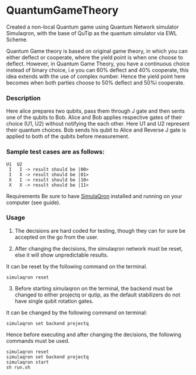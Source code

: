 # QuantumGameTheory

Created a non-local Quantum game using Quantum Network simulator Simulaqron, with the base of QuTip as the quantum simulator via EWL Scheme.

Quantum Game theory is based on original game theory, in which you can either deflect or cooperate, where the yield point is when one choose to deflect. However, in Quantum Game Theory, you have a continuous choice instead of binary choice, i.e you can 60% deflect and 40% cooperate, this idea extends with the use of complex number. Hence the yield point here becomes when both parties choose to 50% deflect and 50%i cooperate. 

### Description

Here alice prepares two qubits, pass them through J gate and then sents one of the qubits to Bob. Alice and Bob applies respective gates of their choice (U1, U2) without notifying the each other. Here U1 and U2 represent their quantum choices. Bob sends his qubit to Alice and Reverse J gate is applied to both of the qubits before measurement. 

### Sample test cases are as follows:

    U1  U2
	 I   I -> result should be |00>
	 I   X -> result should be |01>
	 X   I -> result should be |10>
	 X   X -> result should be |11>

Requirements
Be sure to have [SimulaQron](https://github.com/SoftwareQuTech/SimulaQron "SimulaQron") installed and running on your computer (see  guide).

### Usage

1) The decisions are hard coded for testing, though they can for sure be accepted on the go from the user.

2) After changing the decisions, the simulaqron network must be reset, else it will show unpredictable results.

It can be reset by the following command on the terminal.

	simulaqron reset 

3) Before starting simulaqron on the terminal, the backend must be changed to either projectq or qutip, as the default stabilizers do not have single qubit rotation gates.

It can be changed by the following command on terminal:

	simulaqron set backend projectq

Hence before executing and after changing the decisions, the following commands must be used.

	simulaqron reset
	simulaqron set backend projectq
	simulaqron start
	sh run.sh

